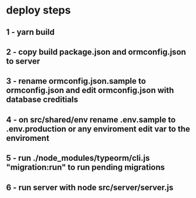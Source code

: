 # deploy steps
## 1 - yarn  build
## 2 - copy build package.json and ormconfig.json to server
## 3 - rename ormconfig.json.sample to ormconfig.json and edit ormconfig.json with database creditials 
## 4 - on src/shared/env rename .env.sample to .env.production or any enviroment edit var to the enviroment
## 5 - run ./node_modules/typeorm/cli.js "migration:run" to run pending migrations
## 6 - run server with node src/server/server.js          
